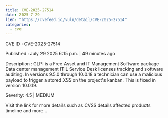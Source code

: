 ```yaml
--- 
title: CVE-2025-27514
date: 2025-7-29
lien: "https://cvefeed.io/vuln/detail/CVE-2025-27514"
categories:
  - cve
---
```


CVE ID : CVE-2025-27514

Published :  July 29
2025
6:15 p.m. | 49 minutes ago

Description : GLPI is a Free Asset and IT Management Software package
Data center management
ITIL Service Desk
licenses tracking and software auditing. In versions 9.5.0 through 10.0.18
a technician can use a malicious payload to trigger a stored XSS on the project's kanban. This is fixed in version 10.0.19.

Severity: 4.5 | MEDIUM

Visit the link for more details
such as CVSS details
affected products
timeline
and more...
